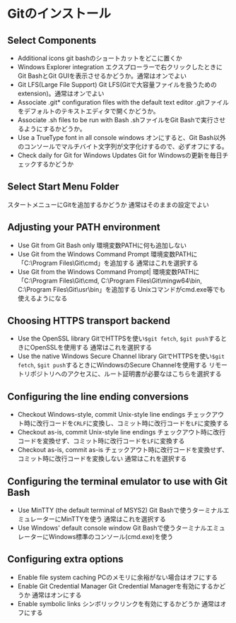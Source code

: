 
# Gitのインストール

## Select Components
- Additional icons
    git bashのショートカットをどこに置くか
- Windows Explorer integration
    エクスプローラーで右クリックしたときにGit BashとGit GUIを表示させるかどうか。通常はオンでよい
- Git LFS(Large File Support)
    Git LFS(Gitで大容量ファイルを扱うためのextension)。通常はオンでよい
- Associate .git* configuration files with the default text editor
    .gitファイルをデフォルトのテキストエディタで開くかどうか。
- Associate .sh files to be run with Bash
    .shファイルをGit Bashで実行させるようにするかどうか。
- Use a TrueType font in all console windows
    オンにすると、Git Bash以外のコンソールでマルチバイト文字列が文字化けするので、必ずオフにする。
- Check daily for Git for Windows Updates
    Git for Windowsの更新を毎日チェックするかどうか

## Select Start Menu Folder
スタートメニューにGitを追加するかどうか
通常はそのままの設定でよい

## Adjusting your PATH environment
- Use Git from Git Bash only
    環境変数PATHに何も追加しない
- Use Git from the Windows Command Prompt
    環境変数PATHに「C:\Program Files\Git\cmd」を追加する
    通常はこれを選択する
- Use Git from the Windows Command Prompt|
    環境変数PATHに「C:\Program Files\Git\cmd, C:\Program Files\Git\mingw64\bin, C:\Program Files\Git\usr\bin」を追加する
    Unixコマンドがcmd.exe等でも使えるようになる

## Choosing HTTPS transport backend
- Use the OpenSSL library
    GitでHTTPSを使い`$git fetch`, `$git push`するときにOpenSSLを使用する
    通常はこれを選択する
- Use the native Windows Secure Channel library
    GitでHTTPSを使い`$git fetch`, `$git push`するときにWindowsのSecure Channelを使用する
    リモートリポジトリへのアクセスに、ルート証明書が必要なはこちらを選択する

## Configuring the line ending conversions
- Checkout Windows-style, commit Unix-style line endings
    チェックアウト時に改行コードを`CRLF`に変換し、コミット時に改行コードを`LF`に変換する
- Checkout as-is, commit Unix-style line endings
    チェックアウト時に改行コードを変換せず、コミット時に改行コードを`LF`に変換する
- Checkout as-is, commit as-is
    チェックアウト時に改行コードを変換せず、コミット時に改行コードを変換しない
    通常はこれを選択する

## Configuring the terminal emulator to use with Git Bash
- Use MinTTY (the default terminal of MSYS2)
    Git Bashで使うターミナルエミュレーターにMinTTYを使う
    通常はこれを選択する
- Use Windows' default console window
    Git Bashで使うターミナルエミュレーターにWindows標準のコンソール(cmd.exe)を使う

## Configuring extra options
- Enable file system caching
    PCのメモリに余裕がない場合はオフにする
- Enable Git Credential Manager
    Git Credential Managerを有効にするかどうか
    通常はオンにする
- Enable symbolic links
    シンボリックリンクを有効にするかどうか
    通常はオフにする